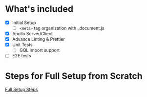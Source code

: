 # What's included

- [x] Initial Setup
  - [ ] `<meta>` tag organization with \_document.js
- [x] Apollo Server/Client
- [x] Advance Linting & Prettier
- [x] Unit Tests
  - [ ] GQL import support
- [ ] E2E tests

# Steps for Full Setup from Scratch

[Full Setup Steps](.steps.md)
